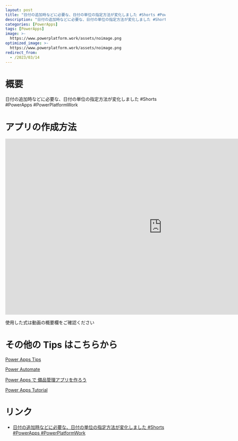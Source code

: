 ```yaml
---
layout: post
title: "日付の追加時などに必要な、日付の単位の指定方法が変化しました #Shorts #PowerApps #PowerPlatformWork"
description: "日付の追加時などに必要な、日付の単位の指定方法が変化しました #Shorts #PowerApps #PowerPlatformWorkを動画で分かりやすく解説"
categories: [PowerApps]
tags: [PowerApps]
image: >-
  https://www.powerplatform.work/assets/noimage.png
optimized_image: >-
  https://www.powerplatform.work/assets/noimage.png
redirect_from:
  - /2023/03/14
---
```



#  概要

日付の追加時などに必要な、日付の単位の指定方法が変化しました #Shorts #PowerApps #PowerPlatformWork


# アプリの作成方法

<iframe width="983" height="553" src="https://www.youtube.com/embed/ByOLAknj2e4" title="YouTube video player" frameborder="0" allow="accelerometer; autoplay; clipboard-write; encrypted-media; gyroscope; picture-in-picture" allowfullscreen></iframe>


使用した式は動画の概要欄をご確認ください


# その他の Tips はこちらから

[Power Apps Tips](https://www.youtube.com/watch?v=VrAQf3JQ7yM&list=PLVhFi1fb3DqakSLVMn22DDcySXh9jtzi- )


[Power Automate](https://www.youtube.com/watch?v=-YnJYT0ASEM&list=PLVhFi1fb3Dqbzic6GieqnLFgD3aTj-eHA)


[Power Apps で 備品管理アプリを作ろう](https://www.youtube.com/playlist?list=PLVhFi1fb3DqZM3HKb8Hea6XEL96990Fyn)


[Power Apps Tutorial](https://www.youtube.com/playlist?list=PLVhFi1fb3DqalxpL974VvAJvV4iWoSbe_)


# リンク


- [日付の追加時などに必要な、日付の単位の指定方法が変化しました #Shorts #PowerApps #PowerPlatformWork](https://www.youtube.com/watch?v=ByOLAknj2e4)

